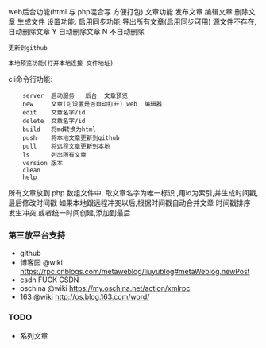 web后台功能(html 与 php混合写 方便打包)
	文章功能
		发布文章
		编辑文章
		删除文章
		生成文件
	设置功能:
		启用同步功能
			导出所有文章(启用同步可用)
		源文件不存在,自动删除文章   Y 自动删除文章   N 不自动删除
	
	更新到github

	本地预览功能(打开本地连接 文件地址)

cli命令行功能:

		server  启动服务   后台  文章预览
	    new     文章(可设置是否自动打开) web  编辑器
		edit    文章名字/id
		delete  文章名字/id
		build   将md转换为html
		push    将本地文章更新到github
		pull    将远程文章更新到本地
		ls      列出所有文章
		version 版本
		clean
		help

所有文章放到 php 数组文件中,  取文章名字为唯一标识  ,用id为索引,并生成时间戳,最后修改时间戳
如果本地跟远程冲突以后,根据时间戳自动合并文章   时间戳排序  发生冲突,或者统一时间创建,添加到最后





### 第三放平台支持
- github
- 博客园          @wiki https://rpc.cnblogs.com/metaweblog/liuyublog#metaWeblog.newPost
- csdn           FUCK CSDN
- oschina        @wiki https://my.oschina.net/action/xmlrpc
- 163            @wiki http://os.blog.163.com/word/




### TODO
- 系列文章





		
		
		
